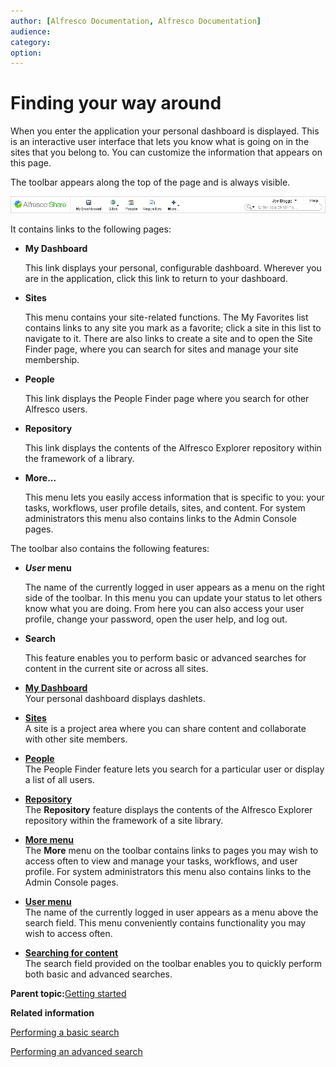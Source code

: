 ```yaml
---
author: [Alfresco Documentation, Alfresco Documentation]
audience: 
category: 
option: 
---
```


# Finding your way around

When you enter the application your personal dashboard is displayed. This is an interactive user interface that lets you know what is going on in the sites that you belong to. You can customize the information that appears on this page.

The toolbar appears along the top of the page and is always visible.

![Application Toolbar](../images/AppToolbar.png)

It contains links to the following pages:

-   **My Dashboard**

    This link displays your personal, configurable dashboard. Wherever you are in the application, click this link to return to your dashboard.

-   **Sites**

    This menu contains your site-related functions. The My Favorites list contains links to any site you mark as a favorite; click a site in this list to navigate to it. There are also links to create a site and to open the Site Finder page, where you can search for sites and manage your site membership.

-   **People**

    This link displays the People Finder page where you search for other Alfresco users.

-   **Repository**

    This link displays the contents of the Alfresco Explorer repository within the framework of a library.

-   **More...**

    This menu lets you easily access information that is specific to you: your tasks, workflows, user profile details, sites, and content. For system administrators this menu also contains links to the Admin Console pages.


The toolbar also contains the following features:

-   ***User* menu**

    The name of the currently logged in user appears as a menu on the right side of the toolbar. In this menu you can update your status to let others know what you are doing. From here you can also access your user profile, change your password, open the user help, and log out.

-   **Search**

    This feature enables you to perform basic or advanced searches for content in the current site or across all sites.


-   **[My Dashboard](../concepts/dashboard-intro.md)**  
Your personal dashboard displays dashlets.
-   **[Sites](../concepts/sites-intro.md)**  
A site is a project area where you can share content and collaborate with other site members.
-   **[People](../concepts/people-intro.md)**  
The People Finder feature lets you search for a particular user or display a list of all users.
-   **[Repository](../concepts/repository-intro.md)**  
The **Repository** feature displays the contents of the Alfresco Explorer repository within the framework of a site library.
-   **[More menu](../concepts/more-menu-intro.md)**  
The **More** menu on the toolbar contains links to pages you may wish to access often to view and manage your tasks, workflows, and user profile. For system administrators this menu also contains links to the Admin Console pages.
-   **[User menu](../concepts/user-menu-intro.md)**  
The name of the currently logged in user appears as a menu above the search field. This menu conveniently contains functionality you may wish to access often.
-   **[Searching for content](../concepts/search-intro.md)**  
The search field provided on the toolbar enables you to quickly perform both basic and advanced searches.

**Parent topic:**[Getting started](../concepts/sh-uh-introduction.md)

**Related information**  


[Performing a basic search](../tasks/search.md)

[Performing an advanced search](../tasks/search-advanced.md)

